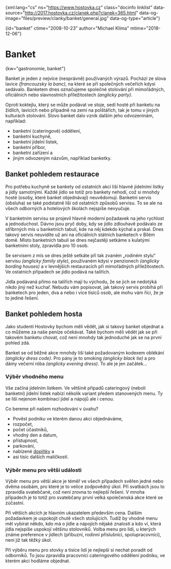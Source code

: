 
{xml:lang="cs" ns="https://www.hostovka.cz" class="docinfo linklist" data-source="http://2017.hostovka.cz/clanek.php?clanek=365.html" data-og-image="files/preview/clanky/banket/general.jpg" data-og-type="article"}

{id="banket" ctime="2008-10-23" author="Michael Klíma" mtime="2018-12-06"}

# Banket

{kw="gastronomie, banket"}

Banket je jeden z nejvíce (nesprávně) používaných výrazů. Pochází ze slova lavice _(francouzsky la banc)_, na které se při společných večeřích kdysi sedávalo. Banketem dnes označujeme společné stolování při mimořádných, oficiálních nebo slavnostních příležitostech _(anglicky party)_.

Oproti koktejlu, který se může podávat ve stoje, sedí hosté při banketu na židlích, lavicích nebo případně na zemi na polštářích, tak je tomu v jiných kulturách stolování. Slovo banket dalo vznik dalším jeho odvozeninám, například:
 
 * banketní (cateringové) oddělení,
 * banketní kuchyně,
 * banketní jídelní lístek,
 * banketní příbor,
 * banketní zařízení a
 * jiným odvozeným názvům, například banketky.

## Banket pohledem restaurace

Pro potřebu kuchyně se bankety od ostatních akcí liší hlavně jídelními lístky a jídly samotnými. Každé jídlo se totiž pro bankety nehodí, což si mnohdy hosté (osoby, které banket objednávají) neuvědomují. Banketní servis (obsluha) se také podstatně liší od ostatních způsobů servisu. To se ale na všech odborných a hotelových školách nejspíše nevyučuje.

V banketním servisu se projevil hlavně moderní požadavek na jeho rychlost a jednoduchost. Dávno jsou pryč doby, kdy se jídlo zdlouhavě podávalo ze stříbrných mís u banketních tabulí, kde na něj kdekdo kýchal a prskal. Dnes takový servis neuvidíte už ani na oficiálních státních banketech v Bílém domě. Místo banketních tabulí se dnes nejčastěji setkáme s kulatými banketními stoly, zpravidla pro 10 osob.

Se servisem z mís se dnes ještě setkáte při tak zvaném „rodiném stylu“ servisu _(anglicky family style)_, používaném kdysi v penzionech _(anglicky bording houses)_ a v levnějších restauracích při mimořádných příležitostech. Ve ostatních případech se jídlo podává na talířích.

Jídla podávaná přímo na talířích mají tu východu, že se jich se nedotýká nikdo jiný než kuchař. Nebudu vám popisovat, jak takový servis probíhá při banketech pro jeden, dva a nebo i více tisíců osob, ale mohu vám říci, že je to jediné řešení.

## Banket pohledem hosta

Jako studenti Hostovky bychom měli vědět, jak si takový banket objednat a co můžeme za naše peníze očekávat. Také bychom měli vědět jak se při takovém banketu chovat, což není mnohdy tak jednoduché jak se na první pohled zdá.

Banket se od běžné akce mnohdy liší také požadovaným kodexem oblékání _(anglicky dress code)_. Pro pány je to smoking _(anglicky black tie)_ a pro dámy večerní róba _(anglicky evening dress)_. To ale je jen začátek…

### Výběr vhodného menu

Vše začíná jídelním lístkem. Ve většině případů cateringový (neboli banketní) jídelní lístek nabízí několik variant předem stanovených menu. Ty se liší nejenom kombinací jídel a nápojů ale i cenou.

Co bereme při našem rozhodování v úvahu?

  * Pověst podniku ve kterém danou akci objednáváme,
  * rozpočet,
  * počet účastníků,
  * vhodný den a datum,
  * přístupnost,
  * parkování,
  * nabízené [doplňky][1] a
  * asi tisíc dalších maličkostí.

### Výběr menu pro větší události

Výběr menu pro větší akce je téměř ve všech případech svěřen jedné nebo dvěma osobám, pro které je to velice zodpovědný úkol. Při svatbách jsou to zpravidla svatebčané, což není zrovna to nejlepší řešení. V mnoha případech je to totiž pro svatebčany první velká společenská akce které se zúčastní.

Při větších akcích je hlavním ukazatelem především cena. Dalším požadavkem je uspokojit chutě všech stolujících. Tudíž by vhodné menu měl vybírat někdo, kdo má o jídle a nápojích nějaké znalosti a kdo ví, která jídla nejspíše uspokojí většinu stolovníků. Volba menu pro lidi, u kterých známe preference v jídlech (příbuzní, rodinní příslušníci, spolupracovníci), není již tak těžký úkol.

Při výběru menu pro stovky a tisíce lidí je nejlepší si nechat poradit od odborníků. To jsou zpravidla pracovníci cateringového oddělení podniku, ve kterém akci hodláme objednat.

 [1]: doplnky
 
